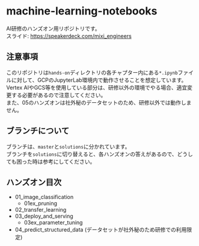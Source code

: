 # machine-learning-notebooks

AI研修のハンズオン用リポジトリです。  
スライド: https://speakerdeck.com/mixi_engineers

## 注意事項
このリポジトリは`hands-on`ディレクトリの各チャプター内にある`*.ipynb`ファイルに対して、GCPのJupyterLab環境内で動作させることを想定しています。  
Vertex AIやGCS等を使用している部分は、研修以外の環境でやる場合、適宜変更する必要があるので注意してください。  
また、05のハンズオンは社外秘のデータセットのため、研修以外では動作しません。

## ブランチについて
ブランチは、`master`と`solutions`に分かれています。  
ブランチを`solutions`に切り替えると、各ハンズオンの答えがあるので、どうしても困った時は参考にしてください。

## ハンズオン目次
- 01_image_classification
  - 01ex_pruning
- 02_transfer_learning
- 03_deploy_and_serving
  - 03ex_parameter_tuning
- 04_predict_structured_data  (データセットが社外秘のため研修での利用限定)
